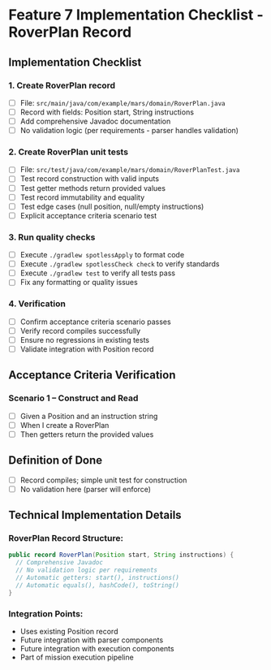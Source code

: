 # Feature 7 Implementation Checklist - RoverPlan Record

## Implementation Checklist

### 1. Create RoverPlan record
- [ ] File: `src/main/java/com/example/mars/domain/RoverPlan.java`
- [ ] Record with fields: Position start, String instructions
- [ ] Add comprehensive Javadoc documentation
- [ ] No validation logic (per requirements - parser handles validation)

### 2. Create RoverPlan unit tests
- [ ] File: `src/test/java/com/example/mars/domain/RoverPlanTest.java`
- [ ] Test record construction with valid inputs
- [ ] Test getter methods return provided values
- [ ] Test record immutability and equality
- [ ] Test edge cases (null position, null/empty instructions)
- [ ] Explicit acceptance criteria scenario test

### 3. Run quality checks
- [ ] Execute `./gradlew spotlessApply` to format code
- [ ] Execute `./gradlew spotlessCheck check` to verify standards
- [ ] Execute `./gradlew test` to verify all tests pass
- [ ] Fix any formatting or quality issues

### 4. Verification
- [ ] Confirm acceptance criteria scenario passes
- [ ] Verify record compiles successfully
- [ ] Ensure no regressions in existing tests
- [ ] Validate integration with Position record

## Acceptance Criteria Verification

### Scenario 1 – Construct and Read
- [ ] Given a Position and an instruction string
- [ ] When I create a RoverPlan
- [ ] Then getters return the provided values

## Definition of Done
- [ ] Record compiles; simple unit test for construction
- [ ] No validation here (parser will enforce)

## Technical Implementation Details

### RoverPlan Record Structure:
```java
public record RoverPlan(Position start, String instructions) {
  // Comprehensive Javadoc
  // No validation logic per requirements
  // Automatic getters: start(), instructions()
  // Automatic equals(), hashCode(), toString()
}
```

### Integration Points:
- Uses existing Position record
- Future integration with parser components
- Future integration with execution components
- Part of mission execution pipeline

